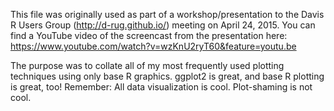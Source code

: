 This file was originally used as part of a workshop/presentation to the 
Davis R Users Group (http://d-rug.github.io/) meeting on April 24, 2015.
You can find a YouTube video of the screencast from the presentation  here:
https://www.youtube.com/watch?v=wzKnU2ryT60&feature=youtu.be


The purpose was to collate all of my most frequently used plotting techniques
using only base R graphics. ggplot2 is great, and base R plotting is great,
too! Remember: All data visualization is cool. Plot-shaming is not cool.
